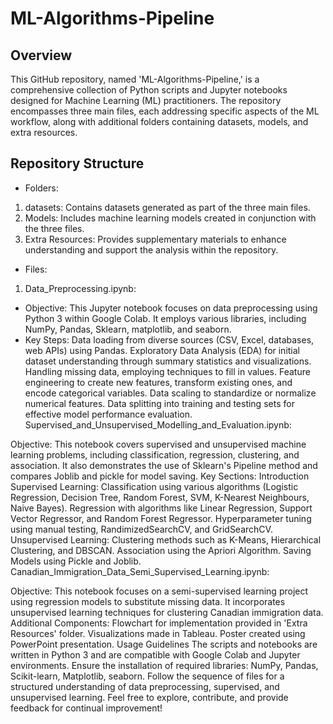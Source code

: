 # ML-Algorithms-Pipeline

## Overview
This GitHub repository, named 'ML-Algorithms-Pipeline,' is a comprehensive collection of Python scripts and Jupyter notebooks designed for Machine Learning (ML) practitioners. The repository encompasses three main files, each addressing specific aspects of the ML workflow, along with additional folders containing datasets, models, and extra resources.

## Repository Structure
* Folders:

1. datasets: Contains datasets generated as part of the three main files.
2. Models: Includes machine learning models created in conjunction with the three files.
3. Extra Resources: Provides supplementary materials to enhance understanding and support the analysis within the repository.

* Files:

1. Data_Preprocessing.ipynb:

* Objective: This Jupyter notebook focuses on data preprocessing using Python 3 within Google Colab. It employs various libraries, including NumPy, Pandas, Sklearn, matplotlib, and seaborn.
* Key Steps:
Data loading from diverse sources (CSV, Excel, databases, web APIs) using Pandas.
Exploratory Data Analysis (EDA) for initial dataset understanding through summary statistics and visualizations.
Handling missing data, employing techniques to fill in values.
Feature engineering to create new features, transform existing ones, and encode categorical variables.
Data scaling to standardize or normalize numerical features.
Data splitting into training and testing sets for effective model performance evaluation.
Supervised_and_Unsupervised_Modelling_and_Evaluation.ipynb:

Objective: This notebook covers supervised and unsupervised machine learning problems, including classification, regression, clustering, and association. It also demonstrates the use of Sklearn's Pipeline method and compares Joblib and pickle for model saving.
Key Sections:
Introduction
Supervised Learning:
Classification using various algorithms (Logistic Regression, Decision Tree, Random Forest, SVM, K-Nearest Neighbours, Naive Bayes).
Regression with algorithms like Linear Regression, Support Vector Regressor, and Random Forest Regressor.
Hyperparameter tuning using manual testing, RandimizedSearchCV, and GridSearchCV.
Unsupervised Learning:
Clustering methods such as K-Means, Hierarchical Clustering, and DBSCAN.
Association using the Apriori Algorithm.
Saving Models using Pickle and Joblib.
Canadian_Immigration_Data_Semi_Supervised_Learning.ipynb:

Objective: This notebook focuses on a semi-supervised learning project using regression models to substitute missing data. It incorporates unsupervised learning techniques for clustering Canadian immigration data.
Additional Components:
Flowchart for implementation provided in 'Extra Resources' folder.
Visualizations made in Tableau.
Poster created using PowerPoint presentation.
Usage Guidelines
The scripts and notebooks are written in Python 3 and are compatible with Google Colab and Jupyter environments.
Ensure the installation of required libraries: NumPy, Pandas, Scikit-learn, Matplotlib, seaborn.
Follow the sequence of files for a structured understanding of data preprocessing, supervised, and unsupervised learning.
Feel free to explore, contribute, and provide feedback for continual improvement!
